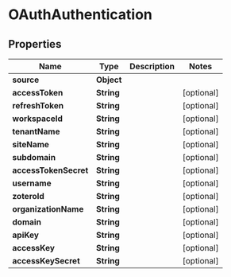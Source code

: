 

# OAuthAuthentication


## Properties

| Name | Type | Description | Notes |
|------------ | ------------- | ------------- | -------------|
|**source** | **Object** |  |  |
|**accessToken** | **String** |  |  [optional] |
|**refreshToken** | **String** |  |  [optional] |
|**workspaceId** | **String** |  |  [optional] |
|**tenantName** | **String** |  |  [optional] |
|**siteName** | **String** |  |  [optional] |
|**subdomain** | **String** |  |  [optional] |
|**accessTokenSecret** | **String** |  |  [optional] |
|**username** | **String** |  |  [optional] |
|**zoteroId** | **String** |  |  [optional] |
|**organizationName** | **String** |  |  [optional] |
|**domain** | **String** |  |  [optional] |
|**apiKey** | **String** |  |  [optional] |
|**accessKey** | **String** |  |  [optional] |
|**accessKeySecret** | **String** |  |  [optional] |



